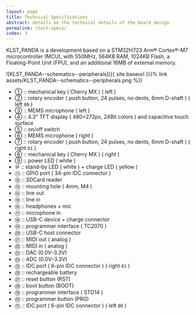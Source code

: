 ```yaml
---
layout: page
title: Technical Specifications
abstract: details on the technical details of the board design
permalink: /tech-specs/
index: 3
---
```


KLST_PANDA is a development based on a STM32H723 Arm® Cortex®-M7 microcontroller (MCU), with 550MHz, 564KB RAM, 1024KB Flash, a Floating-Point Unit (FPU), and an additional 16MB of external memory.

![KLST_PANDA--schematics--peripherals]({{ site.baseurl }}{% link assets/KLST_PANDA--schematics--peripherals.png %})

- ① :: mechanical key ( Cherry MX ) ( left )
- ② :: rotary encoder ( push button, 24 pulses, no dents, 6mm D-shaft ) ( left `00` )
- ③ :: MEMS microphone ( left )
- ④ :: 4.3" TFT display ( 480×272px, 24Bit colors ) and capacitive touch surface
- ⑤ :: on/off switch
- ⑥ :: MEMS microphone ( right )
- ⑦ :: rotary encoder ( push button, 24 pulses, no dents, 6mm D-shaft ) ( right `01` )
- ⑧ :: mechanical key ( Cherry MX ) ( right )
- ⑨ :: power LED ( white )
- ⑩ :: stand-by LED ( white ) + charge LED ( yellow )
- ⑪ :: GPIO port ( 34-pin IDC connector )
- ⑫ :: SDCard reader
- ⑬ :: mounting hole ( 4mm, M4 )
- ⑭ :: line out
- ⑮ :: line in
- ⑯ :: headphones + mic
- ⑰ :: microphone in
- ⑱ :: USB-C device + charge connector
- ⑲ :: programmer interface ( TC2070 )
- ⑳ :: USB-C host connector
- ㉑ :: MIDI out ( analog )
- ㉒ :: MIDI in ( analog )
- ㉓ :: DAC (0.0V–3.3V)
- ㉔ :: ADC (0.0V–3.3V)
- ㉕ :: IDC port ( 6-pin IDC connector ) ( right `01` )
- ㉖ :: rechargeable battery
- ㉗ :: reset button (RST)
- ㉘ :: boot button (BOOT)
- ㉙ :: programmer interface ( STD14 )
- ㉚ :: programmer button (PRG)
- ㉛ :: IDC port ( 6-pin IDC connector ) ( left `00` )

<!--
<ul class="post-list">
    {% assign items = site.manual | sort: 'index' %}
    {% for page in items %}
    <li>
        <a href="{{ page.url | relative_url }}">{{ page.title }}</a>
    </li>
    {% endfor %}
</ul>
-->